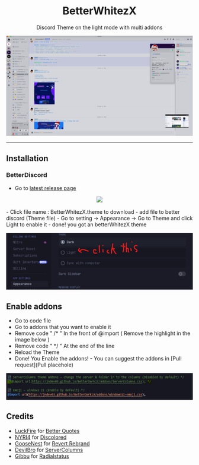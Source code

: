 <h1 align="center">BetterWhitezX</h1>

<p align="center">Discord Theme on the light mode with multi addons</p>
<p align="center">
<img src="https://raw.githubusercontent.com/JNDEV03/BetterWhitezX/main/assets/BetterWhite.png"/> </a> 
</p>

---

## Installation

### BetterDiscord

- Go to [latest release page](Placehole)
<p align="center">
<img src="placehole"/> </a> 
</p>
- Click file name : BetterWhitezX.theme to download
- add file to better discord (Theme file)
- Go to setting -> Appearance -> Go to Theme and click Light to enable it
- done! you got an betterWhitezX theme
<p align="center">
<img src="https://raw.githubusercontent.com/JNDEV03/BetterWhitezX/main/assets/click%20this%20white.png"/> </a> 
</p>

## Enable addons

- Go to code file
- Go to addons that you want to enable it
- Remove code " /* " In the front of @import ( Remove the highlight in the image below )
- Remove code " */ " At the end of the line
- Reload the Theme
- Done! You Enable the addons!  -  You can suggest the addons in [Pull request](Pull placehole)
<p align="center">
<img src="https://raw.githubusercontent.com/JNDEV03/BetterWhitezX/main/assets/remove%20this%20yayay.png"/> </a> 
</p>

## Credits

- [LuckFire](https://github.com/LuckFire) for [Better Quotes](https://github.com/LuckFire/CSS-Snippets/tree/master/BetterQuotes)
- [NYRI4](https://github.com/NYRI4) for [Discolored](https://github.com/NYRI4/Discolored)
- [GooseNest](https://github.com/Goose-Nest) for [Revert Rebrand](https://github.com/Goose-Nest/GT-RevertRebrand)
- [DevilBro](https://github.com/mwittrien) for [ServerColumns](https://github.com/mwittrien/BetterDiscordAddonsd)
- [Gibbu](https://github.com/Gibbu) for [Radialstatus](https://github.com/DiscordStyles/RadialStatus)
